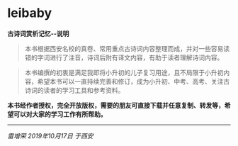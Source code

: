 # leibaby

**古诗词赏析记忆--说明**

> 本书根据西安名校的真卷、常用重点古诗词内容整理而成，并对一些容易读错的字词进行了注音，诗词后附有译文内容，有助于读者理解诗词内容。

> 本书编撰的初衷是满足我即将小升初的儿子复习用途，且不局限于小升初内容，希望本书可以一直持续完善和修订，成为小升初、中考、高考、关注古诗词的读者的学习工具和参考资料。

**本书经作者授权，完全开放版权，需要的朋友可直接下载并任意复制、转发等，希望可以对大家的学习工作有所帮助。**

---
*雷增荣  2019年10月17日 于西安*
